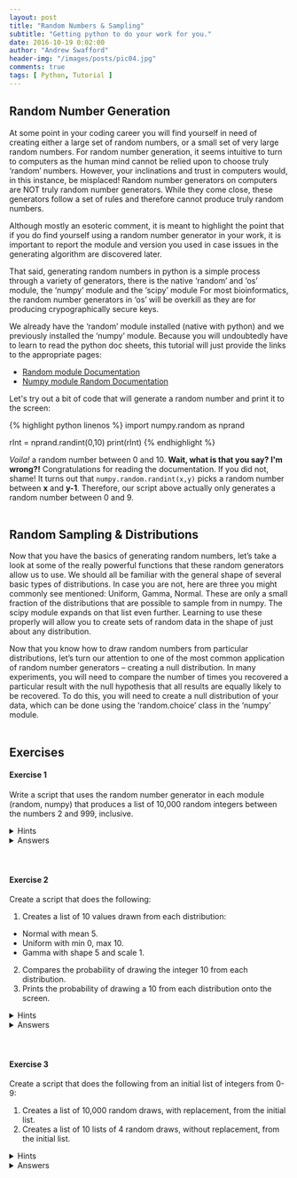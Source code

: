 ```yaml
---
layout: post
title: "Random Numbers & Sampling"
subtitle: "Getting python to do your work for you."
date: 2016-10-19 0:02:00
author: "Andrew Swafford"
header-img: "/images/posts/pic04.jpg"
comments: true
tags: [ Python, Tutorial ]
---
```


## Random Number Generation
At some point in your coding career you will find yourself in need of creating either a large set of random numbers, or a small set of very large random numbers.  For random number generation, it seems intuitive to turn to computers as the human mind cannot be relied upon to choose truly ‘random’ numbers.  However, your inclinations and trust in computers would, in this instance, be misplaced! Random number generators on computers are NOT truly random number generators.  While they come close, these generators follow a set of rules and therefore cannot produce truly random numbers.  

Although mostly an esoteric comment, it is meant to highlight the point that if you do find yourself using a random number generator in your work, it is important to report the module and version you used in case issues in the generating algorithm are discovered later.

That said, generating random numbers in python is a simple process through a variety of generators, there is the native ‘random’ and ‘os’ module, the ‘numpy’ module and the ‘scipy’ module For most bioinformatics, the random number generators in ‘os’ will be overkill as they are for producing crypographically secure keys.  

We already have the ‘random’ module installed (native with python) and we previously installed the ‘numpy’ module.  Because you will undoubtedly have to learn to read the python doc sheets, this tutorial will just provide the links to the appropriate pages:

* [Random module Documentation](https://docs.python.org/2/library/random.html)  
* [Numpy module Random Documentation](http://docs.scipy.org/doc/numpy/reference/generated/numpy.random.randint.html#numpy.random.randint)  

Let's try out a bit of code that will generate a random number and print it to the screen:  

{% highlight python linenos %}
import numpy.random as nprand

rInt = nprand.randint(0,10)
print(rInt) {% endhighlight %}

*Voila!* a random number between 0 and 10. **Wait, what is that you say? I'm wrong?!** Congratulations for reading the documentation. If you did not, shame! It turns out that `numpy.random.randint(x,y)` picks a random number between
**x** and **y-1**.  Therefore, our script above actually only generates a random number between 0 and 9\.  
<br>  

## Random Sampling & Distributions
Now that you have the basics of generating random numbers, let’s take a look at some of the really powerful functions that these random generators allow us to use.  We should all be familiar with the general shape of several basic types of distributions.  In case you are not, here are three you might commonly see mentioned: Uniform, Gamma, Normal.  These are only a small fraction of the distributions that are possible to sample from in numpy.  The scipy module expands on that list even further.  Learning to use these properly will allow you to create sets of random data in the shape of just about any distribution.  


Now that you know how to draw random numbers from particular distributions, let’s turn our attention to one of the most common application of random number generators – creating a null distribution.  In many experiments, you will need to compare the number of times you recovered a particular result with the null hypothesis that all results are equally likely to be recovered.  To do this, you will need to create a null distribution of your data, which can be done using the ‘random.choice’ class in the ‘numpy’ module.  
<br>  

## Exercises  

#### Exercise 1  
Write a script that uses the random number generator in each module (random, numpy) that produces a list of 10,000 random integers between the numbers 2 and 999, inclusive.
<details>
<summary>Hints</summary>  
(We'll talk about the last two more in the next lesson)  
 <ul>
  <li>Remember to import the modules with ‘import random’ and ‘import numpy’.</li>  
  <li>Using ‘list.append(value)’ will put additional values into an existing list</li>  
  <li>While loops are your friends!</li>
 </ul>
</details>
<details> 
  <summary>Answers</summary>  
    Not so fast!...actually there's just nothing here yet!
  </details>
<br/>
<br/>  

#### Exercise 2
Create a script that does the following:

1. Creates a list of 10 values drawn from each distribution:  
 * Normal with mean 5.
 * Uniform with min 0, max 10.
 * Gamma with shape 5 and scale 1.
2. Compares the probability of drawing the integer 10 from each distribution.
3. Prints the probability of drawing a 10 from each distribution onto the screen.
<details><summary>Hints</summary>  
   whoops, nothing here yet!
  </details>  
<details> 
  <summary>Answers</summary>  
  {% gist A-Swafford/5aa9815ce4e2e0cdaaec4d1d74fb91eb %}
  Not so fast!...actually there's just nothing here yet!
</details>
<br/>
<br/>  

#### Exercise 3  
Create a script that does the following from an initial list of integers from 0-9:
1. Creates a list of 10,000 random draws, with replacement, from the initial list.
2. Creates a list of 10 lists of 4 random draws, without replacement, from the initial list.
<details> 
  <summary >Hints</summary>  
   whoops, nothing here yet!
  </details>  
<details> 
  <summary>Answers</summary>  
  Not so fast!...actually there's just nothing here yet!  
</details>
<br/>
<br/> 